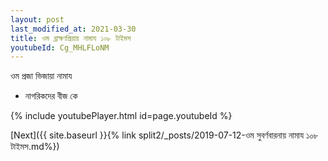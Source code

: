 ```yaml
---
layout: post
last_modified_at: 2021-03-30
title: ওম ব্রাহ্মণপ্রিয়ায় নামায ১০৮ টাইমস
youtubeId: Cg_MHLFLoNM
---
```

 
 
 ওম প্রজা ভিজায়া নামায  
 
 -  নাগরিকদের বীজ কে 
 
  
 
  
 
 
 
 
 
 


{% include youtubePlayer.html id=page.youtubeId %}
 
[Next]({{ site.baseurl }}{% link  split2/_posts/2019-07-12-ওম সুবর্ণবারনায় নামায ১০৮ টাইমস.md%})
 
